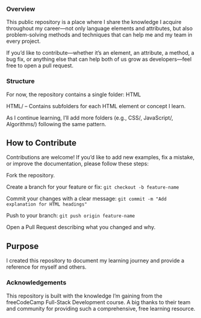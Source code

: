 ### Overview

This public repository is a place where I share the knowledge I acquire throughout my career—not only language elements and attributes, but also problem-solving methods and techniques that can help me and my team in every project.

If you’d like to contribute—whether it’s an element, an attribute, a method, a bug fix, or anything else that can help both of us grow as developers—feel free to open a pull request.

### Structure

For now, the repository contains a single folder: HTML

HTML/ – Contains subfolders for each HTML element or concept I learn.

As I continue learning, I’ll add more folders (e.g., CSS/, JavaScript/, Algorithms/) following the same pattern.

## How to Contribute
Contributions are welcome! If you’d like to add new examples, fix a mistake, or improve the documentation, please follow these steps:

Fork the repository.

Create a branch for your feature or fix:
``git checkout -b feature-name``

Commit your changes with a clear message:
``git commit -m "Add explanation for HTML headings"``

Push to your branch:
``git push origin feature-name``

Open a Pull Request describing what you changed and why.

## Purpose

I created this repository to document my learning journey and provide a reference for myself and others.

### Acknowledgements

This repository is built with the knowledge I’m gaining from the freeCodeCamp
 Full-Stack Development course.
A big thanks to their team and community for providing such a comprehensive, free learning resource.